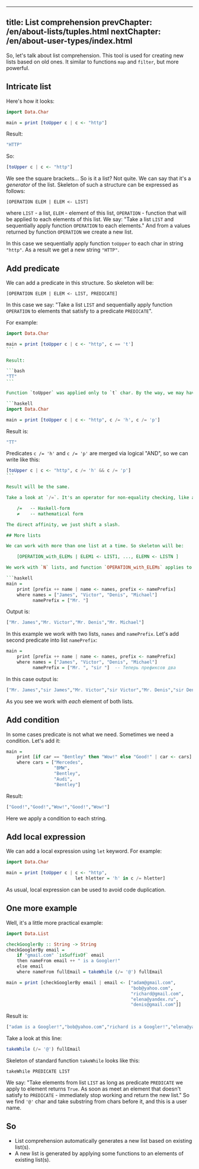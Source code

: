 ----
title: List comprehension
prevChapter: /en/about-lists/tuples.html
nextChapter: /en/about-user-types/index.html
----

So, let's talk about list comprehension. This tool is used for creating new lists based on old ones. It similar to functions `map` and `filter`, but more powerful.

## Intricate list

Here's how it looks:

```haskell
import Data.Char 

main = print [toUpper c | c <- "http"]
```

Result:

```bash
"HTTP"
```

So:

```haskell
[toUpper c | c <- "http"]
```

We see the square brackets... So is it a list? Not quite. We can say that it's a *generator* of the list. Skeleton of such a structure can be expressed as follows:

    [OPERATION ELEM | ELEM <- LIST] 

where `LIST` - a list, `ELEM` - element of this list, `OPERATION` - function that will be applied to each elements of this list. We say: "Take a list `LIST` and sequentially apply function `OPERATION` to each elements." And from a values returned by function `OPERATION` we create a new list.

In this case we sequentially apply function `toUpper` to each char in string `"http"`. As a result we get a new string `"HTTP"`.

## Add predicate

We can add a predicate in this structure. So skeleton will be:

    [OPERATION ELEM | ELEM <- LIST, PREDICATE]

In this case we say: "Take a list `LIST` and sequentially apply function `OPERATION` to elements that satisfy to a predicate `PREDICATE`".

For example:

```haskell
import Data.Char

main = print [toUpper c | c <- "http", c == 't']
``` 

Result:

```bash
"TT"
``` 

Function `toUpper` was applied only to `t` char. By the way, we may have more than one predicate. For example:

```haskell
import Data.Char

main = print [toUpper c | c <- "http", c /= 'h', c /= 'p']
```

Result is:
 
```bash
"TT"
```

Predicates `c /= 'h'` and `c /= 'p'` are merged via logical "AND", so we can write like this:

```haskell
[toUpper c | c <- "http", c /= 'h' && c /= 'p']
``` 

Result will be the same.

Take a look at `/=`. It's an operator for non-equality checking, like an operator `!=` in C langauge. By the way, compare these forms:

    /=   -- Haskell-form
    ≠    -- mathematical form

The direct affinity, we just shift a slash. 

## More lists 

We can work with more than one list at a time. So skeleton will be:

    [OPERATION_with_ELEMs | ELEM1 <- LIST1, ..., ELEMN <- LISTN ] 

We work with `N` lists, and function `OPERATION_with_ELEMs` applies to each element of all these lists. For example:

```haskell
main =
    print [prefix ++ name | name <- names, prefix <- namePrefix]
    where names = ["James", "Victor", "Denis", "Michael"]
          namePrefix = ["Mr. "]
```

Output is:

```bash
["Mr. James","Mr. Victor","Mr. Denis","Mr. Michael"]
```

In this example we work with two lists, `names` and `namePrefix`. Let's add second predicate into list `namePrefix`:

```haskell
main =
    print [prefix ++ name | name <- names, prefix <- namePrefix]
    where names = ["James", "Victor", "Denis", "Michael"]
          namePrefix = ["Mr. ", "sir "]  -- Теперь префиксов два
```

In this case output is:

```bash
["Mr. James","sir James","Mr. Victor","sir Victor","Mr. Denis","sir Denis","Mr. Michael","sir Michael"]
```

As you see we work with *each* element of both lists.

## Add condition

In some cases predicate is not what we need. Sometimes we need a condition. Let's add it:

```haskell
main =
    print [if car == "Bentley" then "Wow!" else "Good!" | car <- cars]
    where cars = ["Mercedes",
                  "BMW",
                  "Bentley",
                  "Audi",
                  "Bentley"]
```

Result:

```bash
["Good!","Good!","Wow!","Good!","Wow!"]
```

Here we apply a condition to each string.

## Add local expression

We can add a local expression using `let` keyword. For example:

```haskell
import Data.Char

main = print [toUpper c | c <- "http",
                          let hletter = 'h' in c /= hletter]
```

As usual, local expression can be used to avoid code duplication.

## One more example

Well, it's a little more practical example:

```haskell
import Data.List

checkGooglerBy :: String -> String
checkGooglerBy email =
    if "gmail.com" `isSuffixOf` email
    then nameFrom email ++ " is a Googler!"
    else email
    where nameFrom fullEmail = takeWhile (/= '@') fullEmail

main = print [checkGooglerBy email | email <- ["adam@gmail.com",
                                               "bob@yahoo.com",
                                               "richard@gmail.com",
                                               "elena@yandex.ru",
                                               "denis@gmail.com"]]
```

Result is:

```haskell
["adam is a Googler!","bob@yahoo.com","richard is a Googler!","elena@yandex.ru","denis is a Googler!"]
```

Take a look at this line:

```haskell
takeWhile (/= '@') fullEmail
```

Skeleton of standard function `takeWhile` looks like this:

    takeWhile PREDICATE LIST 

We say: "Take elements from list `LIST` as long as predicate `PREDICATE` we apply to element returns `True`. As soon as meet an element that doesn't satisfy to `PREDICATE` - immediately stop working and return the new list." So we find `'@'` char and take substring from chars before it, and this is a user name.

## So

* List comprehension automatically generates a new list based on existing list(s). 
* A new list is generated by applying some functions to an elements of existing list(s). 


